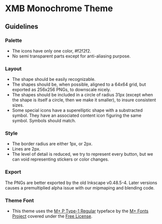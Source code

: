 XMB Monochrome Theme
====================

Guidelines
----------

### Palette

 * The icons have only one color, #f2f2f2.
 * No semi transparent parts except for anti-aliasing purpose.

### Layout

 * The shape should be easily recognizable.
 * The shapes should be, when possible, aligned to a 64x64 grid, but exported as 256x256 PNGs, to downscale nicely.
 * The shapes should be included in a circle of radius 31px (except when the shape is itself a circle, then we make it smaller), to insure consistent sizes.
 * Some special icons have a superelliptic shape with a substracted symbol. They have an associated content icon figuring the same symbol. Symbols should match.

### Style

 * The border radius are either 1px, or 2px.
 * Lines are 2px.
 * The level of detail is reduced, we try to represent every button, but we can void representing stickers or color changes.

### Export

The PNGs are better exported by the old Inkscape v0.48.5-4. Later versions causes a premultiplied alpha issue with our mipmaping and blending code.

### Theme Font
 * This theme uses the [M+ P Type-1 Regular](http://mplus-fonts.osdn.jp/design.html#mplus_p1) typeface by the [M+ Fonts Project](http://mplus-fonts.osdn.jp/) covered under the [Free License](http://mplus-fonts.osdn.jp/about-en.html#license).
